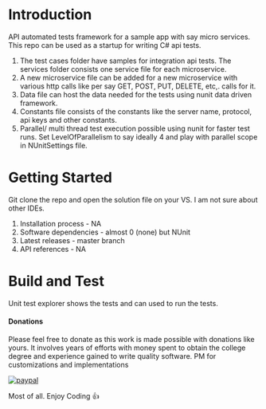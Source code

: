 # Introduction 
 API automated tests framework for a sample app with say micro services. This repo can be used as a startup for writing C# api tests. 
 
 1. The test cases folder have samples for integration api tests. The services folder consists one service file for each microservice.
 2. A new microservice file can be added for a new microservice with various http calls like per say GET, POST, PUT, DELETE, etc,. calls for it. 
 3. Data file can host the data needed for the tests using nunit data driven framework.
 4. Constants file consists of the constants like the server name, protocol, api keys and other constants.
 5. Parallel/ multi thread test execution possible using nunit for faster test runs. Set LevelOfParallelism to say ideally 4 and play with parallel scope in NUnitSettings file.

# Getting Started
 Git clone the repo and open the solution file on your VS. I am not sure about other IDEs. 
1.	Installation process - NA
2.	Software dependencies - almost 0 (none) but NUnit
3.	Latest releases - master branch
4.	API references - NA

# Build and Test
Unit test explorer shows the tests and can used to run the tests.

#### Donations
Please feel free to donate as this work is made possible with donations like yours. It involves years of efforts with money spent to obtain the college degree and experience gained to write quality software. PM for customizations and implementations 

[![paypal](https://www.paypalobjects.com/en_US/i/btn/btn_donateCC_LG.gif)](https://www.paypal.com/cgi-bin/webscr?cmd=_s-xclick&hosted_button_id=ZKRHDCLG22EJA)

Most of all. Enjoy Coding :+1:
